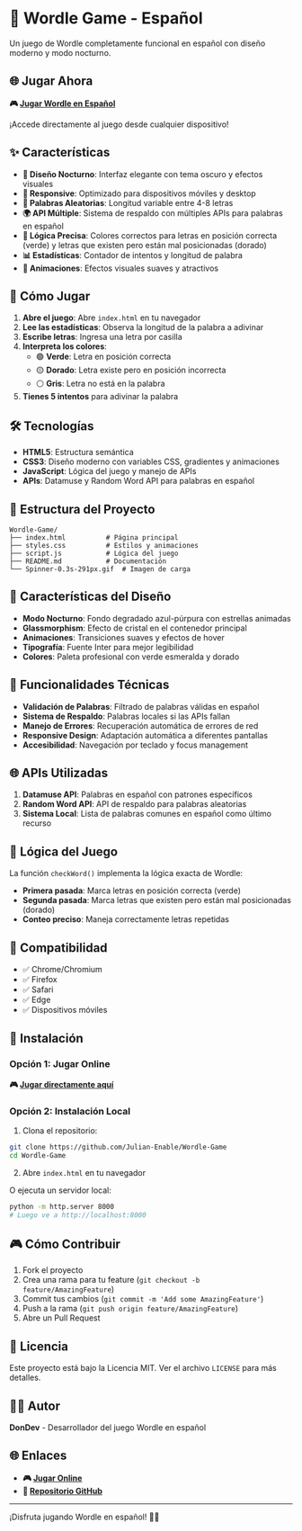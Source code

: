 # 🎯 Wordle Game - Español

Un juego de Wordle completamente funcional en español con diseño moderno y modo nocturno.

## 🌐 **Jugar Ahora**

**🎮 [Jugar Wordle en Español](https://wordlegam3.netlify.app/)**

¡Accede directamente al juego desde cualquier dispositivo!

## ✨ Características

- **🎨 Diseño Nocturno**: Interfaz elegante con tema oscuro y efectos visuales
- **📱 Responsive**: Optimizado para dispositivos móviles y desktop
- **🎲 Palabras Aleatorias**: Longitud variable entre 4-8 letras
- **🌍 API Múltiple**: Sistema de respaldo con múltiples APIs para palabras en español
- **🎯 Lógica Precisa**: Colores correctos para letras en posición correcta (verde) y letras que existen pero están mal posicionadas (dorado)
- **📊 Estadísticas**: Contador de intentos y longitud de palabra
- **🎉 Animaciones**: Efectos visuales suaves y atractivos

## 🚀 Cómo Jugar

1. **Abre el juego**: Abre `index.html` en tu navegador
2. **Lee las estadísticas**: Observa la longitud de la palabra a adivinar
3. **Escribe letras**: Ingresa una letra por casilla
4. **Interpreta los colores**:
   - 🟢 **Verde**: Letra en posición correcta
   - 🟡 **Dorado**: Letra existe pero en posición incorrecta
   - ⚪ **Gris**: Letra no está en la palabra
5. **Tienes 5 intentos** para adivinar la palabra

## 🛠️ Tecnologías

- **HTML5**: Estructura semántica
- **CSS3**: Diseño moderno con variables CSS, gradientes y animaciones
- **JavaScript**: Lógica del juego y manejo de APIs
- **APIs**: Datamuse y Random Word API para palabras en español

## 📁 Estructura del Proyecto

```
Wordle-Game/
├── index.html          # Página principal
├── styles.css          # Estilos y animaciones
├── script.js           # Lógica del juego
├── README.md           # Documentación
└── Spinner-0.3s-291px.gif  # Imagen de carga
```

## 🎨 Características del Diseño

- **Modo Nocturno**: Fondo degradado azul-púrpura con estrellas animadas
- **Glassmorphism**: Efecto de cristal en el contenedor principal
- **Animaciones**: Transiciones suaves y efectos de hover
- **Tipografía**: Fuente Inter para mejor legibilidad
- **Colores**: Paleta profesional con verde esmeralda y dorado

## 🔧 Funcionalidades Técnicas

- **Validación de Palabras**: Filtrado de palabras válidas en español
- **Sistema de Respaldo**: Palabras locales si las APIs fallan
- **Manejo de Errores**: Recuperación automática de errores de red
- **Responsive Design**: Adaptación automática a diferentes pantallas
- **Accesibilidad**: Navegación por teclado y focus management

## 🌐 APIs Utilizadas

1. **Datamuse API**: Palabras en español con patrones específicos
2. **Random Word API**: API de respaldo para palabras aleatorias
3. **Sistema Local**: Lista de palabras comunes en español como último recurso

## 🎯 Lógica del Juego

La función `checkWord()` implementa la lógica exacta de Wordle:
- **Primera pasada**: Marca letras en posición correcta (verde)
- **Segunda pasada**: Marca letras que existen pero están mal posicionadas (dorado)
- **Conteo preciso**: Maneja correctamente letras repetidas

## 📱 Compatibilidad

- ✅ Chrome/Chromium
- ✅ Firefox
- ✅ Safari
- ✅ Edge
- ✅ Dispositivos móviles

## 🚀 Instalación

### Opción 1: Jugar Online
**🎮 [Jugar directamente aquí](https://wordlegam3.netlify.app/)**

### Opción 2: Instalación Local
1. Clona el repositorio:
```bash
git clone https://github.com/Julian-Enable/Wordle-Game
cd Wordle-Game
```

2. Abre `index.html` en tu navegador

O ejecuta un servidor local:
```bash
python -m http.server 8000
# Luego ve a http://localhost:8000
```

## 🎮 Cómo Contribuir

1. Fork el proyecto
2. Crea una rama para tu feature (`git checkout -b feature/AmazingFeature`)
3. Commit tus cambios (`git commit -m 'Add some AmazingFeature'`)
4. Push a la rama (`git push origin feature/AmazingFeature`)
5. Abre un Pull Request

## 📄 Licencia

Este proyecto está bajo la Licencia MIT. Ver el archivo `LICENSE` para más detalles.

## 👨‍💻 Autor

**DonDev** - Desarrollador del juego Wordle en español

## 🌐 Enlaces

- **🎮 [Jugar Online](https://wordlegam3.netlify.app/)**
- **📁 [Repositorio GitHub](https://github.com/Julian-Enable/Wordle-Game)**

---

¡Disfruta jugando Wordle en español! 🎯✨
